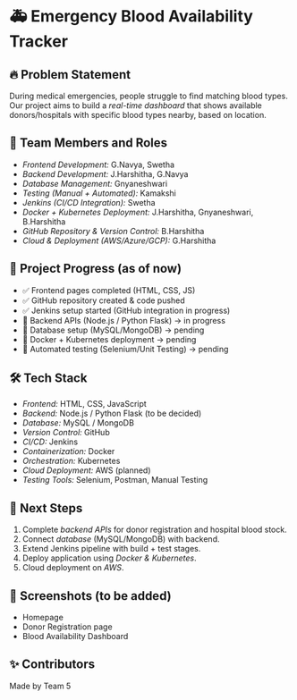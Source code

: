 # 🚑 Emergency Blood Availability Tracker
## 🔥 Problem Statement
During medical emergencies, people struggle to find matching blood types.  
Our project aims to build a *real-time dashboard* that shows available donors/hospitals with specific blood types nearby, based on location.
## 👥 Team Members and Roles
- *Frontend Development:* G.Navya, Swetha
- *Backend Development:* J.Harshitha, G.Navya
- *Database Management:* Gnyaneshwari  
- *Testing (Manual + Automated):* Kamakshi 
- *Jenkins (CI/CD Integration):* Swetha
- *Docker + Kubernetes Deployment:* J.Harshitha, Gnyaneshwari, B.Harshitha 
- *GitHub Repository & Version Control:* B.Harshitha  
- *Cloud & Deployment (AWS/Azure/GCP):* G.Harshitha 
## 📌 Project Progress (as of now)
- ✅ Frontend pages completed (HTML, CSS, JS)  
- ✅ GitHub repository created & code pushed  
- ✅ Jenkins setup started (GitHub integration in progress)  
- 🔲 Backend APIs (Node.js / Python Flask) → in progress  
- 🔲 Database setup (MySQL/MongoDB) → pending  
- 🔲 Docker + Kubernetes deployment → pending  
- 🔲 Automated testing (Selenium/Unit Testing) → pending  
## 🛠 Tech Stack
- *Frontend:* HTML, CSS, JavaScript  
- *Backend:* Node.js / Python Flask (to be decided)  
- *Database:* MySQL / MongoDB  
- *Version Control:* GitHub  
- *CI/CD:* Jenkins  
- *Containerization:* Docker  
- *Orchestration:* Kubernetes  
- *Cloud Deployment:* AWS (planned)  
- *Testing Tools:* Selenium, Postman, Manual Testing  
## 🚀 Next Steps
1. Complete *backend APIs* for donor registration and hospital blood stock.  
2. Connect *database* (MySQL/MongoDB) with backend.  
3. Extend Jenkins pipeline with build + test stages.  
4. Deploy application using *Docker & Kubernetes*.  
5. Cloud deployment on *AWS*.  
## 📸 Screenshots (to be added)
- Homepage  
- Donor Registration page  
- Blood Availability Dashboard  
## ✨ Contributors
Made by Team 5
